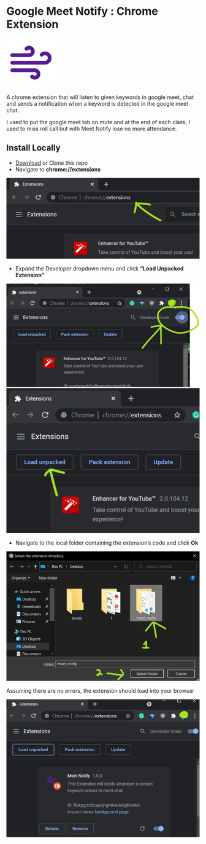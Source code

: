 # Google Meet Notify : Chrome Extension

![alt text](https://github.com/uttusharma/meet_notify/blob/master/icons/icon-128x128.png?raw=true)

A chrome extension that will listen to given keywords in google meet, chat and sends a notification when a keyword is detected in the google meet chat.

I used to put the google meet tab on mute and at the end of each class, I used to miss roll call but with Meet Notify lose no more attendance.

## Install Locally

- [Download](https://github.com/uttusharma/meet_notify/releases/tag/Release) or Clone this repo
- Navigate to **chrome://extensions**
  
![img](screenshots/1.png)

- Expand the Developer dropdown menu and click **“Load Unpacked Extension”**

![img](screenshots/2.png)
![img](screenshots/3.png)

- Navigate to the local folder containing the extension’s code and click **Ok**

![img](screenshots/4.png)

Assuming there are no errors, the extension should load into your browser

![img](screenshots/5.png)
